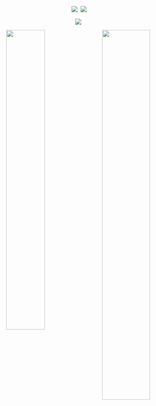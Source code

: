 <p align = "center">
  <img src = "https://github-readme-stats.vercel.app/api?username=Yukiookami&count_private=true&show_icons=true&theme=tokyonight&line_height=27">
  <img src = "https://github-readme-stats.vercel.app/api/top-langs/?username=Yukiookami&theme=tokyonight&layout=compact">
</p>

<p align = "center">
 <img src="https://activity-graph.herokuapp.com/graph?username=Yukiookami&theme=github">
</p>

<p align = "center">
  <img align = "left" src = "https://github-readme-streak-stats.herokuapp.com/?user=Yukiookami&theme=radical" width="45%">
  <img align = "right" src = "https://github-profile-trophy.vercel.app/?username=Yukiookami&theme=nord" width="50%" >
</p>
